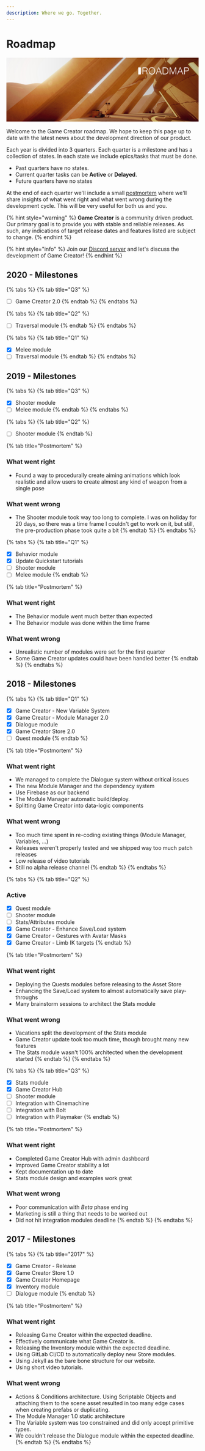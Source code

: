 ```yaml
---
description: Where we go. Together.
---
```


# Roadmap

![](../.gitbook/assets/roadmap.jpg)

Welcome to the Game Creator roadmap. We hope to keep this page up to date with the latest news about the development direction of our product.

Each year is divided into 3 quarters. Each quarter is a milestone and has a collection of states. In each state we include epics/tasks that must be done.

* Past quarters have no states.
* Current quarter tasks can be **Active** or **Delayed**.
* Future quarters have no states

At the end of each quarter we'll include a small [postmortem](https://en.wikipedia.org/wiki/Postmortem_documentation) where we'll share insights of what went right and what went wrong during the development cycle. This will be very useful for both us and you.

{% hint style="warning" %}
**Game Creator** is a community driven product. Our primary goal is to provide you with stable and reliable releases. As such, any indications of target release dates and features listed are subject to change.
{% endhint %}

{% hint style="info" %}
Join our [Discord server](https://gamecreator.page.link/discord) and let's discuss the development of Game Creator!
{% endhint %}

## 2020 - Milestones

{% tabs %}
{% tab title="Q3" %}
* [ ] Game Creator 2.0
{% endtab %}
{% endtabs %}

{% tabs %}
{% tab title="Q2" %}
* [ ] Traversal module
{% endtab %}
{% endtabs %}

{% tabs %}
{% tab title="Q1" %}
* [x] Melee module
* [ ] Traversal module
{% endtab %}
{% endtabs %}

## 2019 - Milestones

{% tabs %}
{% tab title="Q3" %}
* [x] Shooter module
* [ ] Melee module
{% endtab %}
{% endtabs %}

{% tabs %}
{% tab title="Q2" %}
* [ ] Shooter module
{% endtab %}

{% tab title="Postmortem" %}
### What went right

* Found a way to procedurally create aiming animations which look realistic and allow users to create almost any kind of weapon from a single pose

### What went wrong

* The Shooter module took way too long to complete. I was on holiday for 20 days, so there was a time frame I couldn't get to work on it, but still, the pre-production phase took quite a bit
{% endtab %}
{% endtabs %}

{% tabs %}
{% tab title="Q1" %}
* [x] Behavior module
* [x] Update Quickstart tutorials
* [ ] Shooter module
* [ ] Melee module
{% endtab %}

{% tab title="Postmortem" %}
### What went right

* The Behavior module went much better than expected
* The Behavior module was done within the time frame

### What went wrong

* Unrealistic number of modules were set for the first quarter
* Some Game Creator updates could have been handled better
{% endtab %}
{% endtabs %}

## 2018 - Milestones

{% tabs %}
{% tab title="Q1" %}
* [x] Game Creator - New Variable System
* [x] Game Creator - Module Manager 2.0
* [x] Dialogue module
* [x] Game Creator Store 2.0
* [ ] Quest module
{% endtab %}

{% tab title="Postmortem" %}
### What went right

* We managed to complete the Dialogue system without critical issues
* The new Module Manager and the dependency system
* Use Firebase as our backend
* The Module Manager automatic build/deploy.
* Splitting Game Creator into data-logic components

### What went wrong

* Too much time spent in re-coding existing things \(Module Manager, Variables, ...\)
* Releases weren't properly tested and we shipped way too much patch releases
* Low release of video tutorials
* Still no alpha release channel
{% endtab %}
{% endtabs %}

{% tabs %}
{% tab title="Q2" %}
### Active

* [x] Quest module
* [ ] Shooter module
* [ ] Stats/Attributes module
* [x] Game Creator - Enhance Save/Load system
* [x] Game Creator - Gestures with Avatar Masks
* [x] Game Creator - Limb IK targets
{% endtab %}

{% tab title="Postmortem" %}
### What went right

* Deploying the Quests modules before releasing to the Asset Store
* Enhancing the Save/Load system to almost automatically save play-throughs
* Many brainstorm sessions to architect the Stats module

### What went wrong

* Vacations split the development of the Stats module
* Game Creator update took too much time, though brought many new features
* The Stats module wasn't 100% architected when the development started
{% endtab %}
{% endtabs %}

{% tabs %}
{% tab title="Q3" %}
* [x] Stats module
* [x] Game Creator Hub
* [ ] Shooter module
* [ ] Integration with Cinemachine
* [ ] Integration with Bolt
* [ ] Integration with Playmaker
{% endtab %}

{% tab title="Postmortem" %}
### What went right

* Completed Game Creator Hub with admin dashboard
* Improved Game Creator stability a lot
* Kept documentation up to date
* Stats module design and examples work great

### What went wrong

* Poor communication with _Beta_ phase ending
* Marketing is still a thing that needs to be worked out
* Did not hit integration modules deadline
{% endtab %}
{% endtabs %}

## 2017 - Milestones

{% tabs %}
{% tab title="2017" %}
* [x] Game Creator - Release
* [x] Game Creator Store 1.0
* [x] Game Creator Homepage
* [x] Inventory module
* [ ] Dialogue module
{% endtab %}

{% tab title="Postmortem" %}
### What went right

* Releasing Game Creator within the expected deadline. 
* Effectively communicate what Game Creator is. 
* Releasing the Inventory module within the expected deadline.
* Using GitLab CI/CD to automatically deploy new Store modules.
* Using Jekyll as the bare bone structure for our website.
* Using short video tutorials.

### What went wrong

* Actions & Conditions architecture. Using Scriptable Objects and attaching them to the scene asset resulted in too many edge cases when creating prefabs or duplicating.
* The Module Manager 1.0 static architecture
* The Variable system was too constrained and did only accept primitive types.
* We couldn't release the Dialogue module within the expected deadline.
{% endtab %}
{% endtabs %}



